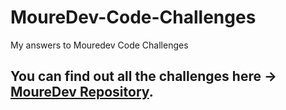 # MoureDev-Code-Challenges
My answers to Mouredev Code Challenges 

## You can find out all the challenges here -> **[MoureDev Repository](https://moure.dev)**.
